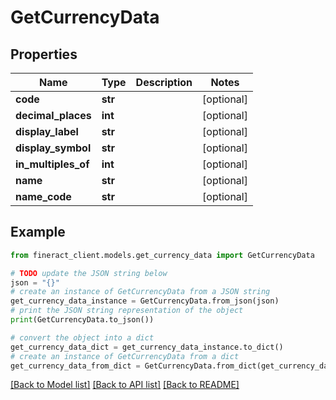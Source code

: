 # GetCurrencyData


## Properties

Name | Type | Description | Notes
------------ | ------------- | ------------- | -------------
**code** | **str** |  | [optional] 
**decimal_places** | **int** |  | [optional] 
**display_label** | **str** |  | [optional] 
**display_symbol** | **str** |  | [optional] 
**in_multiples_of** | **int** |  | [optional] 
**name** | **str** |  | [optional] 
**name_code** | **str** |  | [optional] 

## Example

```python
from fineract_client.models.get_currency_data import GetCurrencyData

# TODO update the JSON string below
json = "{}"
# create an instance of GetCurrencyData from a JSON string
get_currency_data_instance = GetCurrencyData.from_json(json)
# print the JSON string representation of the object
print(GetCurrencyData.to_json())

# convert the object into a dict
get_currency_data_dict = get_currency_data_instance.to_dict()
# create an instance of GetCurrencyData from a dict
get_currency_data_from_dict = GetCurrencyData.from_dict(get_currency_data_dict)
```
[[Back to Model list]](../README.md#documentation-for-models) [[Back to API list]](../README.md#documentation-for-api-endpoints) [[Back to README]](../README.md)


